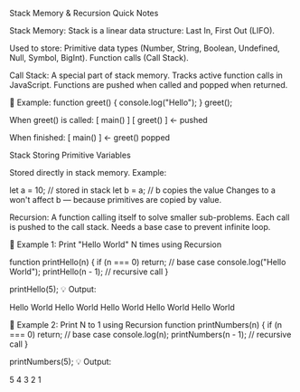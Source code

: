 Stack Memory & Recursion Quick Notes

Stack Memory:
Stack is a linear data structure: Last In, First Out (LIFO).

Used to store:
Primitive data types (Number, String, Boolean, Undefined, Null, Symbol, BigInt).
Function calls (Call Stack).

Call Stack:
A special part of stack memory.
Tracks active function calls in JavaScript.
Functions are pushed when called and popped when returned.

📌 Example:
function greet() {
    console.log("Hello");
}
greet();

When greet() is called:
[ main() ]
[ greet() ]  <- pushed

When finished:
[ main() ]   <- greet() popped

Stack Storing Primitive Variables

Stored directly in stack memory.
Example:

let a = 10;  // stored in stack
let b = a;   // b copies the value
Changes to a won't affect b — because primitives are copied by value.

Recursion:
A function calling itself to solve smaller sub-problems.
Each call is pushed to the call stack.
Needs a base case to prevent infinite loop.

🧾 Example 1: Print "Hello World" N times using Recursion

function printHello(n) {
    if (n === 0) return;    // base case
    console.log("Hello World");
    printHello(n - 1);      // recursive call
}

printHello(5);
💡 Output:

Hello World
Hello World
Hello World
Hello World
Hello World

🧾 Example 2: Print N to 1 using Recursion
function printNumbers(n) {
    if (n === 0) return;     // base case
    console.log(n);
    printNumbers(n - 1);     // recursive call
}

printNumbers(5);
💡 Output:

5
4
3
2
1

